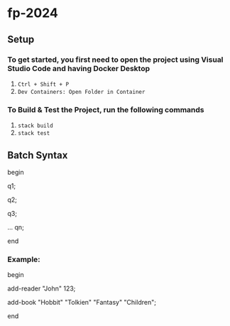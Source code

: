 # fp-2024

## Setup

### To get started, you first need to open the project using Visual Studio Code and having Docker Desktop
1. `Ctrl + Shift + P`
2. `Dev Containers: Open Folder in Container`

### To Build & Test the Project, run the following commands
1. `stack build`
2. `stack test`

## Batch Syntax
begin

q1;

q2;

q3;

...
qn;

end

### Example:
begin

add-reader "John" 123;

add-book "Hobbit" "Tolkien" "Fantasy" "Children";

end


